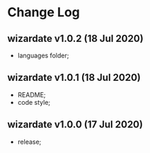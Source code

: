 # Change Log

## wizardate v1.0.2 (18 Jul 2020)

-   languages folder;

## wizardate v1.0.1 (18 Jul 2020)

-   README;
-   code style;

## wizardate v1.0.0 (17 Jul 2020)

-   release;
